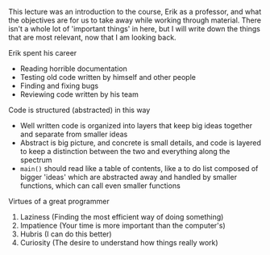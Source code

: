 This lecture was an introduction to the course, Erik as a professor, and what the objectives are for us to take away while working through material. There isn't a whole lot of 'important things' in here, but I will write down the things that are most relevant, now that I am looking back.

Erik spent his career
- Reading horrible documentation
- Testing old code written by himself and other people
- Finding and fixing bugs
- Reviewing code written by his team

Code is structured (abstracted) in this way
- Well written code is organized into layers that keep big ideas together and separate from smaller ideas
- Abstract is big picture, and concrete is small details, and code is layered to keep a distinction between the two and everything along the spectrum
- `main()` should read like a table of contents, like a to do list composed of bigger 'ideas' which are abstracted away and handled by smaller functions, which can call even smaller functions

Virtues of a great programmer
1. Laziness (Finding the most efficient way of doing something)
2. Impatience (Your time is more important than the computer's)
3. Hubris (I can do this better)
4. Curiosity (The desire to understand how things really work)


